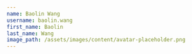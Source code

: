 ```yaml
---
name: Baolin Wang
username: baolin.wang
first_name: Baolin
last_name: Wang
image_path: /assets/images/content/avatar-placeholder.png
---
```

